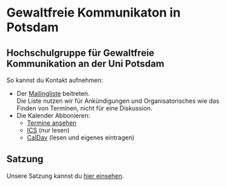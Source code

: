 # Gewaltfreie Kommunikaton in Potsdam

## Hochschulgruppe für Gewaltfreie Kommunikation an der Uni Potsdam

So kannst du Kontakt aufnehmen:

- Der [Mailingliste] beitreten.  
  Die Liste nutzen wir für Ankündigungen und Organisatorisches wie das Finden von Terminen, nicht für eine Diskussion.
- Die Kalender Abbonieren:
  - [Termine ansehen][termine]
  - [ICS] (nur lesen)
  - [CalDav] (lesen und eigenes eintragen)
  
## Satzung
Unsere Satzung kannst du [hier einsehen].

[Mailingliste]: https://lists.myhpi.de/aLAtoDGJ61CdAIkPObsoazUjAq5bTZY
[ICS]: https://gfk.quelltext.eu/kalender.ics
[CalDav]: https://gfk.quelltext.eu/kalender/
[termine]: http://cdn.instantcal.com/cvj.html?id=cv_nav5&file=http%3A%2F%2Fcalender-merger.herokuapp.com%2Fjoin-calenders.ics%3Fhttps%3A%2F%2Fgfk.quelltext.eu%2Fkalender.ics%3D&theme=RE&ccolor=%23ffffc0&dims=1&gtype=cv_monthgrid&gcloseable=0&gnavigable=1&gperiod=month&itype=cv_simpleevent
[hier einsehen]: satzung.md
